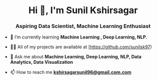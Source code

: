 <h1 align="center">Hi 👋, I'm Sunil Kshirsagar </h1>

<h3 align="center">  Aspiring Data Scientist, Machine Learning Enthusiast </h3>

- 🌱 I’m currently learning **Machine Learning , Deep Learning, NLP.**

- 👨‍💻 All of my projects are available at [https://github.com/sunilsk97)

- 💬 Ask me about **Machine Learning, Deep Learning, NLP, Data Analytics, Data Visualization**

- 📫 How to reach me **kshirsagarsunil96@gmail.com.com**

